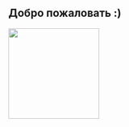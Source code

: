 <h2> Добро пожаловать :) </h2>

<a href="https://github.com/thealeksbl4ckr">
  <img height="180em" src="https://github-readme-stats.vercel.app/api?username=thealeksbl4ckr&theme=buefy&show_icons=true" />
</a>

